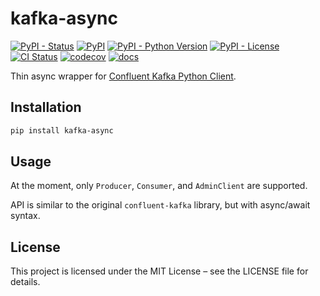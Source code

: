 # kafka-async

[![PyPI - Status](https://img.shields.io/pypi/status/kafka-async)](https://pypi.org/project/kafka-async)
[![PyPI](https://img.shields.io/pypi/v/kafka-async)](https://pypi.org/project/kafka-async)
[![PyPI - Python Version](https://img.shields.io/pypi/pyversions/kafka-async)](https://pypi.org/project/kafka-async)
[![PyPI - License](https://img.shields.io/pypi/l/kafka-async)](https://pypi.org/project/kafka-async)
[![CI Status](https://github.com/tkukushkin/kafka-async/actions/workflows/check.yml/badge.svg)](https://github.com/tkukushkin/kafka-async/actions/workflows/check.yml)
[![codecov](https://codecov.io/gh/tkukushkin/kafka-async/graph/badge.svg?token=376OQ1J9YH)](https://codecov.io/gh/tkukushkin/kafka-async)
[![docs](https://readthedocs.org/projects/kafka-async/badge/?version=latest)](https://kafka-async.readthedocs.io/stable/)

Thin async wrapper for [Confluent Kafka Python Client](https://pypi.org/project/confluent-kafka/).

## Installation

```bash
pip install kafka-async
```

## Usage

At the moment, only `Producer`, `Consumer`, and `AdminClient` are supported.

API is similar to the original `confluent-kafka` library, but with async/await syntax.

## License

This project is licensed under the MIT License – see the LICENSE file for details.

